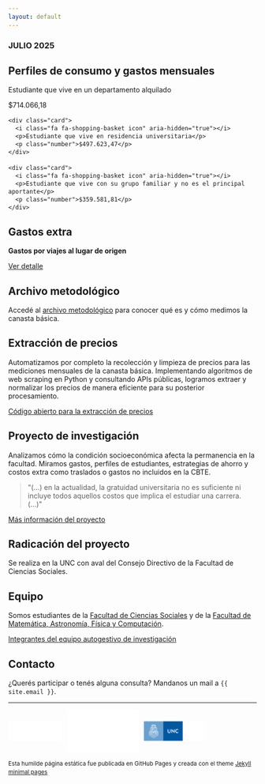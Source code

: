 ```yaml
---
layout: default
---
```


### JULIO 2025 

## Perfiles de consumo y gastos mensuales

  <div class="cards-container">
    <div class="card">
      <i class="fa fa-shopping-basket icon" aria-hidden="true"></i>
      <p>Estudiante que vive en un departamento alquilado</p>
      <p class="number">$714.066,18</p>
    </div>

    <div class="card">
      <i class="fa fa-shopping-basket icon" aria-hidden="true"></i>
      <p>Estudiante que vive en residencia universitaria</p>
      <p class="number">$497.623,47</p>
    </div>

    <div class="card">
      <i class="fa fa-shopping-basket icon" aria-hidden="true"></i>
      <p>Estudiante que vive con su grupo familiar y no es el principal aportante</p>
      <p class="number">$359.581,81</p>
    </div>
  </div>

## Gastos extra

  <div class="callout">
    <i class="fa fa-bus icon"></i>
    <div>
      <p><strong>Gastos por viajes al lugar de origen</strong></p>
      <p><a href="./anexo-viajes.html">Ver detalle</a></p>
    </div>
  </div>

## Archivo metodológico

Accedé al [archivo metodológico](https://docs.google.com/document/d/1GpeygvWgMr8KEQHpm-FODSzhn_QEwHqt/edit?usp=sharing&ouid=104619148099592164311&rtpof=true&sd=true) para conocer qué es y cómo medimos la canasta básica.

## Extracción de precios

Automatizamos por completo la recolección y limpieza de precios para las mediciones mensuales de la canasta básica. Implementando algoritmos de web scraping en Python y consultando APIs públicas, logramos extraer y normalizar los precios de manera eficiente para su posterior procesamiento.

<a href="https://www.github.com/rocio-perez-sbarato/CBTE" target="_blank" rel="noopener noreferrer">
  <i class="fa fa-github" aria-hidden="true"></i> Código abierto para la extracción de precios
</a>

## Proyecto de investigación

Analizamos cómo la condición socioeconómica afecta la permanencia en la facultad. Miramos gastos, perfiles de estudiantes, estrategias de ahorro y costos extra como traslados o gastos no incluidos en la CBTE. 

> "(...) en la actualidad, la gratuidad universitaria no es suficiente ni incluye todos aquellos costos que implica el estudiar una carrera. (...)"

<a href="https://www.github.com/rocio-perez-sbarato/CBTE" target="_blank" rel="noopener noreferrer">
  <i class="fa fa-file-o" aria-hidden="true"></i> Más información del proyecto
</a>

## Radicación del proyecto

Se realiza en la UNC con aval del Consejo Directivo de la Facultad de Ciencias Sociales.

## Equipo

Somos estudiantes de la [Facultad de Ciencias Sociales](https://sociales.unc.edu.ar/) y de la [Facultad de Matemática, Astronomía, Física y Computación](https://www.famaf.unc.edu.ar/).

<a href="./nombres.html" target="_blank" rel="noopener noreferrer">
  <i class="fa fa-users" aria-hidden="true"></i> Integrantes del equipo autogestivo de investigación 
</a>

## Contacto

<p>¿Querés participar o tenés alguna consulta? Mandanos un mail a <code>{{ site.email }}</code>.</p>

* * *
<div style="display:flex; gap:10px; align-items:center;">
  <img src="/assets/img/FCS logo blanco.png" alt="Logo 1" style="height:40px;">
  <img src="/assets/img/Logo_FAMAF_blanco.png" alt="Logo 2" style="height:85px;">
  <img src="/assets/img/unc3_i.png" alt="Logo 3" style="height:40px;">
</div>

<footer>
<p><small>Esta humilde página estática fue publicada en GitHub Pages y creada con el theme <a href="github.com/pages-themes/minimal">Jekyll minimal pages</a></small></p>
</footer>